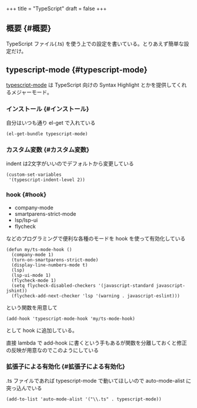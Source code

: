 +++
title = "TypeScript"
draft = false
+++

## 概要 {#概要}

TypeScript ファイル(.ts) を使う上での設定を書いている。とりあえず簡単な設定だけ。


## typescript-mode {#typescript-mode}

[typescript-mode](https://github.com/emacs-typescript/typescript.el) は TypeScript 向けの Syntax Highlight とかを提供してくれるメジャーモード。


### インストール {#インストール}

自分はいつも通り el-get で入れている

```emacs-lisp
(el-get-bundle typescript-mode)
```


### カスタム変数 {#カスタム変数}

indent は2文字がいいのでデフォルトから変更している

```emacs-lisp
(custom-set-variables
 '(typescript-indent-level 2))
```


### hook {#hook}

-   company-mode
-   smartparens-strict-mode
-   lsp/lsp-ui
-   flycheck

などのプログラミングで便利な各種のモードを
hook を使って有効化している

```emacs-lisp
(defun my/ts-mode-hook ()
  (company-mode 1)
  (turn-on-smartparens-strict-mode)
  (display-line-numbers-mode t)
  (lsp)
  (lsp-ui-mode 1)
  (flycheck-mode 1)
  (setq flycheck-disabled-checkers '(javascript-standard javascript-jshint))
  (flycheck-add-next-checker 'lsp '(warning . javascript-eslint)))
```

という関数を用意して

```emacs-lisp
(add-hook 'typescript-mode-hook 'my/ts-mode-hook)
```

として hook に追加している。

直接 lambda で add-hook に書くという手もあるが関数を分離しておくと修正の反映が用意なのでこのようにしている


### 拡張子による有効化 {#拡張子による有効化}

.ts ファイルであれば typescript-mode で動いてほしいので
auto-mode-alist に突っ込んでいる

```emacs-lisp
(add-to-list 'auto-mode-alist '("\\.ts" . typescript-mode))
```
